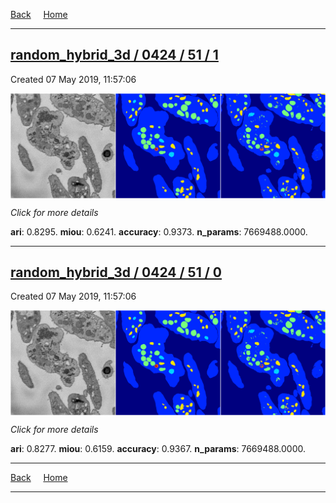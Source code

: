 
[Back](..)&nbsp;&nbsp;&nbsp;&nbsp;&nbsp;[Home](https://leapmanlab.github.io/snapshots)

---

<div class="summary"><a href="1"><h2>random_hybrid_3d / 0424 / 51 / 1</h2></a><p>Created 07 May 2019, 11:57:06
</p><a href="1"><img src="1/media/summary.png" align="center"></a><p>
<i>Click for more details</i>
</p></div>

**ari**: 0.8295. **miou**: 0.6241. **accuracy**: 0.9373. **n_params**: 7669488.0000. 

---

<div class="summary"><a href="0"><h2>random_hybrid_3d / 0424 / 51 / 0</h2></a><p>Created 07 May 2019, 11:57:06
</p><a href="0"><img src="0/media/summary.png" align="center"></a><p>
<i>Click for more details</i>
</p></div>

**ari**: 0.8277. **miou**: 0.6159. **accuracy**: 0.9367. **n_params**: 7669488.0000. 

---

[Back](..)&nbsp;&nbsp;&nbsp;&nbsp;&nbsp;[Home](https://leapmanlab.github.io/snapshots)

---